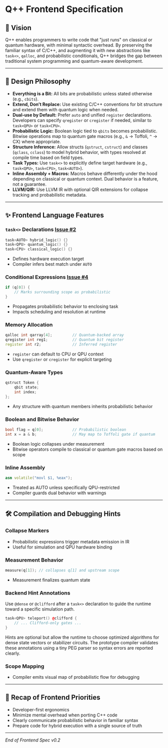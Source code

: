 # Q++ Frontend Specification

## 🚀 Vision
Q++ enables programmers to write code that "just runs" on classical or quantum hardware, with minimal syntactic overhead. By preserving the familiar syntax of C/C++, and augmenting it with new abstractions like `task<>`, `qalloc`, and probabilistic conditionals, Q++ bridges the gap between traditional system programming and quantum-aware development.

---

## 🧠 Design Philosophy
- **Everything is a Bit:** All bits are probabilistic unless stated otherwise (e.g., `cbits`).
- **Extend, Don’t Replace:** Use existing C/C++ conventions for bit structure and extend them with quantum logic when needed.
- **Dual-use by Default:** Prefer `auto` and unified `register` declarations. Developers can specify `qregister` or `cregister` if needed, similar to `task<QPU>` or `task<CPU>`.
- **Probabilistic Logic:** Boolean logic tied to `qbits` becomes probabilistic. Bitwise operations map to quantum gate macros (e.g., `&` → Toffoli, `^` → CX) where appropriate.
- **Structure Inference:** Allow structs (`qstruct`, `cstruct`) and classes (`qclass`, `cclass`) to model hybrid behavior, with types resolved at compile time based on field types.
- **Task Types:** Use `task<>` to explicitly define target hardware (e.g., `task<QPU>`, `task<CPU>`, `task<AUTO>`).
- **Inline Assembly + Macros:** Macros behave differently under the hood depending on classical or quantum context. Dual behavior is a feature, not a guarantee.
- **LLVM/QIR:** Use LLVM IR with optional QIR extensions for collapse tracking and probabilistic metadata.

---

## ✨ Frontend Language Features

### `task<>` Declarations [Issue #2](https://github.com/sefunmi4/qpp-lang/issues/2#issue-3006612364)
```cpp
task<AUTO> hybrid_logic() {}
task<QPU> quantum_logic() {}
task<CPU> classical_logic() {}
```
- Defines hardware execution target
- Compiler infers best match under `AUTO`

### Conditional Expressions [Issue #4](https://github.com/sefunmi4/qpp-lang/issues/4#issue-3006629338) 
```cpp
if (q[0]) {
    // Marks surrounding scope as probabilistic
}
```
- Propagates probabilistic behavior to enclosing task
- Impacts scheduling and resolution at runtime

### Memory Allocation 
```cpp
qalloc int qarray[4];         // Quantum-backed array
qregister int reg1;           // Quantum bit register
register int r2;              // Inferred register
```
- `register` can default to CPU or QPU context
- Use `qregister` or `cregister` for explicit targeting

### Quantum-Aware Types 
```cpp
qstruct Token {
    qbit state;
    int index;
};
```
- Any structure with quantum members inherits probabilistic behavior

### Boolean and Bitwise Behavior 
```cpp
bool flag = q[0];             // Probabilistic boolean
int x = a & b;                // May map to Toffoli gate if quantum
```
- Boolean logic collapses under measurement
- Bitwise operators compile to classical or quantum gate macros based on scope

### Inline Assembly 
```cpp
asm volatile("movl $1, %eax");
```
- Treated as AUTO unless specifically QPU-restricted
- Compiler guards dual behavior with warnings

---

## 🛠 Compilation and Debugging Hints

### Collapse Markers 
- Probabilistic expressions trigger metadata emission in IR
- Useful for simulation and QPU hardware binding

### Measurement Behavior
```cpp
measure(q[1]); // collapses q[1] and upstream scope
```
- Measurement finalizes quantum state

### Backend Hint Annotations
Use `@dense` or `@clifford` after a `task<>` declaration to guide the runtime
toward a specific simulation path.
```cpp
task<QPU> teleport() @clifford {
    // ... Clifford-only gates ...
}
```
Hints are optional but allow the runtime to choose optimized algorithms
for dense state vectors or stabilizer circuits.
The prototype compiler validates these annotations using a tiny PEG
parser so syntax errors are reported clearly.

### Scope Mapping
- Compiler emits visual map of probabilistic flow for debugging

---

## 🔁 Recap of Frontend Priorities
- Developer-first ergonomics
- Minimize mental overhead when porting C++ code
- Clearly communicate probabilistic behavior in familiar syntax
- Prepare code for hybrid execution with a single source of truth

---

*End of Frontend Spec v0.2*

